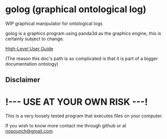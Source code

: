 # golog (graphical ontological log)
WIP graphical manipulator for ontological logs

golog is a graphics program using panda3d as the graphics engine, this is certainly subject to change.

[High-Level User Guide](https://github.com/nopounch/golog/blob/master/theory/Documentation/latex/Users/Users.pdf)

(The reason this doc's path is so complicated is that it is part of a bigger documentation ontology)

## Disclaimer
# !--- USE AT YOUR OWN RISK ---!
This Is a very loosely tested program that executes files on your computer.

If you wish to know more contact me through github or at nopounch@gmail.com
